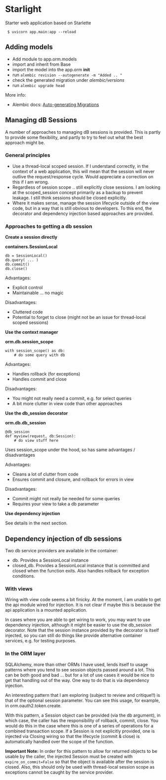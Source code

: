 # Starlight
Starter web application based on Starlette


```
 $ uvicorn app.main:app --reload
```


## Adding models

 * Add module to app.orm.models
 * import and inherit from Base
 * import the model into the app.orm __init__
 * run `alembic revision --autogenerate -m "Added .. "`
 * check the generated migration under _alembic/versions_
 * run `alembic upgrade head`

More info:

 * Alembic docs: [Auto-generating Migrations](https://alembic.sqlalchemy.org/en/latest/autogenerate.html)


## Managing dB Sessions

A number of approaches to managing dB sessions is provided. This is partly to
provide some flexibility, and partly to try to feel out what the best approach
might be.

### General principles

  * Use a thread-local scoped session. If I understand correctly, in the context of a web application, this will mean that the session will never outlive the request/response cycle. Would appreciate a correction on this if I am wrong.
  * Regardless of session scope .. still explicitly close sessions. I am looking at the scoped_session concept primarily as a backup to prevent leakage. I still think sessions should be closed explicitly.
  * Where it makes sense, manage the session lifecycle outside of the view code, but in a way that is still obvious to developers. To this end, the decorator and dependency injection based approaches are provided.

### Approaches to getting a db session


**Create a session directly**

__containers.SessionLocal__

```
db = SessionLocal()
db.query( ... )
db.commit()
db.close()
```

Advantages:

 * Explicit control
 * Maintainable ... no magic

Disadvantages:

 * Cluttered code
 * Potential to forget to close (might not be an issue for thread-local scoped sessions)


**Use the context manager**

__orm.db.session_scope__

```
with session_scope() as db:
    # do some query with db
```

Advantages:

 * Handles rollback (for exceptions)
 * Handles commit and close

Disadvantages:

 * You might not really need a commit, e.g. for select queries
 * A bit more clutter in view code than other approaches


**Use the db_session decorator**

__orm.db.db_session__

```
@db_session
def myview(request, db:Session):
    # do view stuff here
```
Uses session_scope under the hood, so has same advantages / disadvantages

Advantages:

 * Cleans a lot of clutter from code
 * Ensures commit and closure, and rollback for errors in view

Disadvantages:

 * Commit might not really be needed for some queries
 * Requires your view to take a db parameter

**Use dependency injection**

See details in the next section.


## Dependency injection of db sessions

Two db service providers are available in the container:

 * db. Provides a SessionLocal instance
 * closed_db. Provides a SessionLocal instance that is committed and closed when the function exits. Also handles rollback for exception conditions.


### With views

Wiring with view code seems a bit finicky. At the moment, I am unable to get
the api module wired for injection. It is not clear if maybe this is because
the api application is a mounted application.

In cases where you are able to get wiring to work, you may want to use
dependency injection, although it might be easier to use the db_session
decorator. Note that the session instance provided by the decorator is itself
injected, so you can still do things like provide alternative container
services, e.g. for testing purposes.


### In the ORM layer

SQLAlchemy, more than other ORMs I have used, lends itself to usage patterns
where you tend to see session objects passed around a lot. This can be both
good and bad ... but for a lot of use cases it would be nice to get that
handling out of the way. One way to do that is via dependency injection.

An interesting pattern that I am exploring (subject to review and critique!!)
is that of the optional session parameter. You can see this usage, for example,
in orm.oauth2.token.create.

With this pattern, a Session object can be provided (via the db argument), in
which case, the caller has the responsibility of rollback, commit, close. You
would do this in the case where this is one of a series of operations for a
combined transaction scope. If a Session is not explicitly provided, one is
injected via Closing wiring so that the lifecycle (commit & close) is
automatically handled over the scope of the function.

**Important Note:** In order for this pattern to allow for returned objects to be
usable by the caller, the injected Session must be created with `expire_on_commit=False`
so that the object is available after the session is closed. Also, this should
only be used with thread-local session scope as exceptions cannot be caught by
the service provider.

